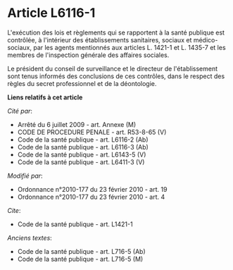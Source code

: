 # Article L6116-1

L'exécution des lois et règlements qui se rapportent à la santé publique est contrôlée, à l'intérieur des établissements
sanitaires, sociaux et médico-sociaux, par les agents mentionnés aux articles L. 1421-1 et L. 1435-7 et les membres de
l'inspection générale des affaires sociales. 

Le président du conseil de surveillance et le directeur de l'établissement sont tenus informés des conclusions de ces
contrôles, dans le respect des règles du secret professionnel et de la déontologie.

**Liens relatifs à cet article**

_Cité par_:

  - Arrêté du 6 juillet 2009 - art. Annexe (M)
  - CODE DE PROCEDURE PENALE - art. R53-8-65 (V)
  - Code de la santé publique - art. L6116-2 (Ab)
  - Code de la santé publique - art. L6116-3 (Ab)
  - Code de la santé publique - art. L6143-5 (V)
  - Code de la santé publique - art. L6411-3 (V)

_Modifié par_:

  - Ordonnance n°2010-177 du 23 février 2010 - art. 19
  - Ordonnance n°2010-177 du 23 février 2010 - art. 4

_Cite_:

  - Code de la santé publique - art. L1421-1

_Anciens textes_:

  - Code de la santé publique - art. L716-5 (Ab)
  - Code de la santé publique - art. L716-5 (M)
